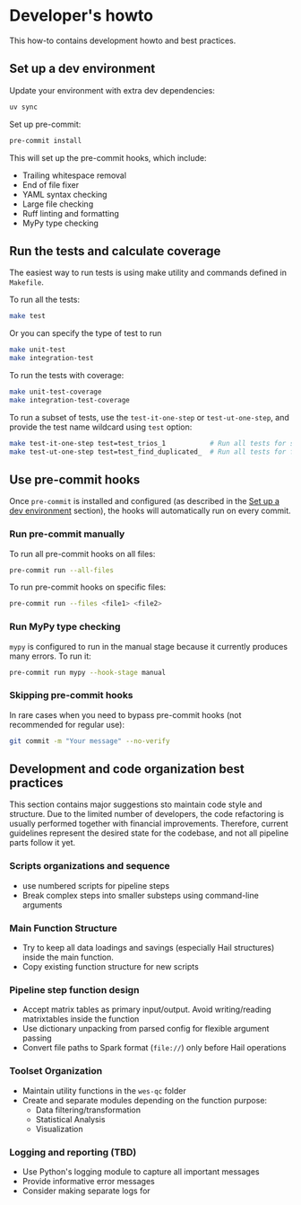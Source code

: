 # Developer's howto

This how-to contains development howto and best practices.

## Set up a dev environment

Update your environment with extra dev dependencies:

```bash
uv sync
```

Set up pre-commit:

```bash
pre-commit install
```

This will set up the pre-commit hooks, which include:
- Trailing whitespace removal
- End of file fixer
- YAML syntax checking
- Large file checking
- Ruff linting and formatting
- MyPy type checking


## Run the tests and calculate coverage

The easiest way to run tests is using make utility and commands defined in `Makefile`.

To run all the tests:
```bash
make test
```

Or you can specify the type of test to run
```bash
make unit-test
make integration-test
```

To run the tests with coverage:
```bash
make unit-test-coverage
make integration-test-coverage
```

To run a subset of tests, use the `test-it-one-step` or `test-ut-one-step`,
and provide the test name wildcard using `test` option:
```bash
make test-it-one-step test=test_trios_1           # Run all tests for stage 1
make test-ut-one-step test=test_find_duplicated_  # Run all tests for function finding duplicates
```

## Use pre-commit hooks

Once `pre-commit` is installed and configured
(as described in the [Set up a dev environment](#set-up-a-dev-environment) section),
the hooks will automatically run on every commit.

### Run pre-commit manually

To run all pre-commit hooks on all files:
```bash
pre-commit run --all-files
```

To run pre-commit hooks on specific files:
```bash
pre-commit run --files <file1> <file2>
```

### Run MyPy type checking

`mypy` is configured to run in the manual stage because it currently produces many errors.
To run it:
```bash
pre-commit run mypy --hook-stage manual
```

### Skipping pre-commit hooks

In rare cases when you need to bypass pre-commit hooks (not recommended for regular use):
```bash
git commit -m "Your message" --no-verify
```

## Development and code organization best practices

This section contains major suggestions sto maintain code style and structure.
Due to the limited number of developers,
the code refactoring is usually performed together with financial improvements.
Therefore, current guidelines represent the desired state for the codebase,
and not all pipeline parts follow it yet.

### Scripts organizations and sequence
- use numbered scripts for pipeline steps
- Break complex steps into smaller substeps using command-line arguments

### Main Function Structure
- Try to keep all data loadings and savings (especially Hail structures) inside the main function.
- Copy existing function structure for new scripts

### Pipeline step function design
- Accept matrix tables as primary input/output. Avoid writing/reading matrixtables inside the function
- Use dictionary unpacking from parsed config for flexible argument passing
- Convert file paths to Spark format (`file://`) only before Hail operations

### Toolset Organization
- Maintain utility functions in the `wes-qc` folder
- Create and separate modules depending on the function purpose:
    - Data filtering/transformation
    - Statistical Analysis
    - Visualization

### Logging and reporting (TBD)
- Use Python's logging module to capture all important messages
- Provide informative error messages
- Consider making separate logs for
